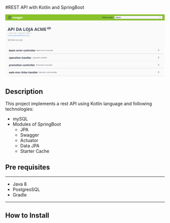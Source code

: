 #REST API with Kotlin and SpringBoot

![alt text](https://github.com/RossiniM/springboot-kotlin/blob/master/Screenshot%20from%202021-02-01%2019-53-48.png)

## Description

This project implements a rest API using Kotlin language and following technologies:


- mySQL
- Modules of SpringBoot
    - JPA
    - Swagger
    - Actuator
    - Data JPA
    - Starter Cache

## Pre requisites

---

- Java 8
- PostgresSQL
- Gradle

---

## How to Install
